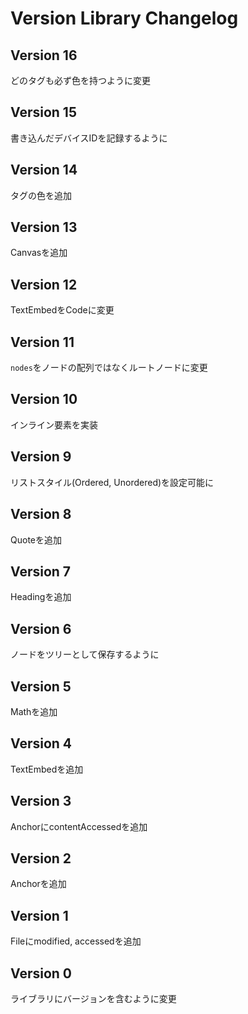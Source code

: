 # Version Library Changelog

## Version 16
どのタグも必ず色を持つように変更

## Version 15
書き込んだデバイスIDを記録するように

## Version 14
タグの色を追加

## Version 13
Canvasを追加

## Version 12
TextEmbedをCodeに変更

## Version 11
`nodes`をノードの配列ではなくルートノードに変更

## Version 10
インライン要素を実装

## Version 9
リストスタイル(Ordered, Unordered)を設定可能に

## Version 8
Quoteを追加

## Version 7
Headingを追加

## Version 6
ノードをツリーとして保存するように

## Version 5
Mathを追加

## Version 4
TextEmbedを追加

## Version 3
AnchorにcontentAccessedを追加

## Version 2
Anchorを追加

## Version 1
Fileにmodified, accessedを追加

## Version 0
ライブラリにバージョンを含むように変更